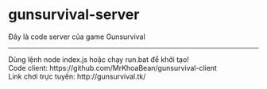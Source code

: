# gunsurvival-server
Đây là code server của game Gunsurvival
<hr>
Dùng lệnh node index.js hoặc chạy run.bat để khởi tạo!
<br>
Code client: https://github.com/MrKhoaBean/gunsurvival-client
<br>
Link chơi trực tuyến: http://gunsurvival.tk/